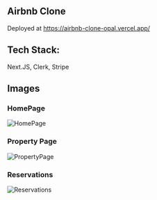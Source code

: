 ## Airbnb Clone
Deployed at https://airbnb-clone-opal.vercel.app/

## Tech Stack:
Next.JS, Clerk, Stripe

## Images
### HomePage
![HomePage](https://github.com/user-attachments/assets/127d4428-3cf9-4f71-bfe5-e893e212ea93)

### Property Page
![PropertyPage](https://github.com/user-attachments/assets/e2a43bbc-e16e-43ae-9270-31d2caecee60)

### Reservations
![Reservations](https://github.com/user-attachments/assets/45fffd1b-0850-4548-a18c-687e074dfe4e)
